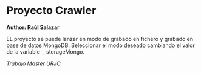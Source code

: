 # Proyecto Crawler
**Author: Raúl Salazar**

EL proyecto se puede lanzar en modo de grabado en fichero y grabado en base de datos MongoDB. Seleccionar el modo deseado cambiando el valor de la variable __storageMongo.

*Trabajo Master URJC*
